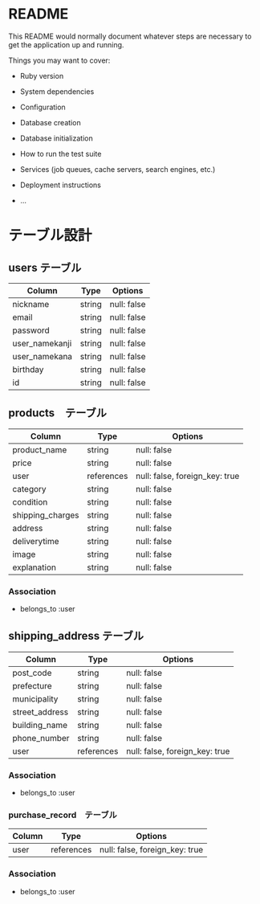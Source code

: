 # README

This README would normally document whatever steps are necessary to get the
application up and running.

Things you may want to cover:

* Ruby version

* System dependencies

* Configuration

* Database creation

* Database initialization

* How to run the test suite

* Services (job queues, cache servers, search engines, etc.)

* Deployment instructions

* ...


# テーブル設計

## users テーブル

| Column             | Type   | Options     |
| ------------------ | ------ | ----------- |
| nickname           | string | null: false |
| email              | string | null: false |
| password           | string | null: false |
| user_namekanji     | string | null: false |
| user_namekana      | string | null: false |
| birthday           | string | null: false |
| id                 | string | null: false |




## products　テーブル

| Column             | Type       | Options                        |
| ------------------ | ------     | -----------                    |
| product_name       | string     | null: false                    |
| price              | string     | null: false                    |
| user               | references | null: false, foreign_key: true |
| category           | string     | null: false                    |
| condition          | string     | null: false                    |
| shipping_charges   | string     | null: false                    |
| address            | string     | null: false                    |
| deliverytime       | string     | null: false                    |
| image              | string     | null: false                    |
| explanation        | string     | null: false                    |

### Association
- belongs_to :user



## shipping_address テーブル

| Column             | Type       | Options                        |
| ------------------ | ------     | -----------                    |
| post_code          | string     | null: false                    |
| prefecture         | string     | null: false                    |
| municipality       | string     | null: false                    |
| street_address     | string     | null: false                    |
| building_name      | string     | null: false                    |
| phone_number       | string     | null: false                    |
| user               | references | null: false, foreign_key: true |

### Association
- belongs_to :user




### purchase_record　テーブル

| Column             | Type   | Options                            |
| ------------------ | ------ | -----------                        |
| user               | references | null: false, foreign_key: true |

### Association
- belongs_to :user